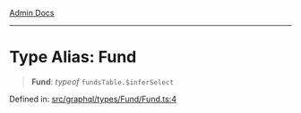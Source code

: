 [Admin Docs](/)

***

# Type Alias: Fund

> **Fund**: *typeof* `fundsTable.$inferSelect`

Defined in: [src/graphql/types/Fund/Fund.ts:4](https://github.com/NishantSinghhhhh/talawa-api/blob/d7e8fb10f99b66342acb17768b9755553b21ad54/src/graphql/types/Fund/Fund.ts#L4)
